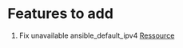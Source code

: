 # Features to add
1. Fix unavailable ansible_default_ipv4 
[Ressource](https://medium.com/opsops/ansible-default-ipv4-is-not-what-you-think-edb8ab154b10)